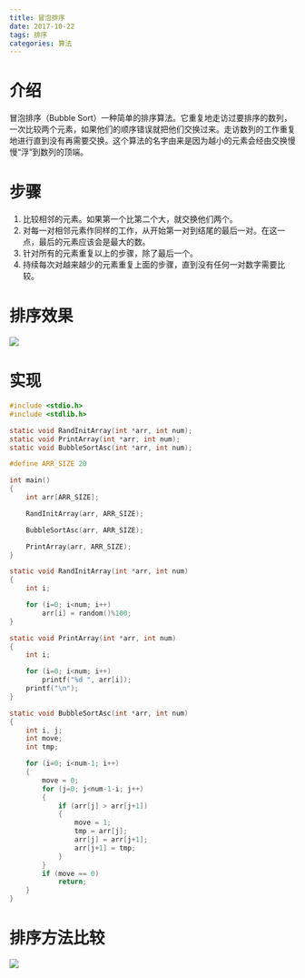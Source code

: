 ```yaml
---
title: 冒泡排序
date: 2017-10-22
tags: 排序
categories: 算法
---
```


# 介绍

冒泡排序（Bubble Sort）一种简单的排序算法。它重复地走访过要排序的数列，一次比较两个元素，如果他们的顺序错误就把他们交换过来。走访数列的工作重复地进行直到没有再需要交换。这个算法的名字由来是因为越小的元素会经由交换慢慢“浮”到数列的顶端。

# 步骤

1. 比较相邻的元素。如果第一个比第二个大，就交换他们两个。
2. 对每一对相邻元素作同样的工作，从开始第一对到结尾的最后一对。在这一点，最后的元素应该会是最大的数。
3. 针对所有的元素重复以上的步骤，除了最后一个。
4. 持续每次对越来越少的元素重复上面的步骤，直到没有任何一对数字需要比较。

# 排序效果

![](/img/冒泡排序.gif)

# 实现

```c
#include <stdio.h>
#include <stdlib.h>

static void RandInitArray(int *arr, int num);
static void PrintArray(int *arr, int num);
static void BubbleSortAsc(int *arr, int num);

#define ARR_SIZE 20

int main()
{
	int arr[ARR_SIZE];

	RandInitArray(arr, ARR_SIZE);

	BubbleSortAsc(arr, ARR_SIZE);

	PrintArray(arr, ARR_SIZE);
}

static void RandInitArray(int *arr, int num)
{
	int i;

	for (i=0; i<num; i++)
		arr[i] = random()%100;
}

static void PrintArray(int *arr, int num)
{
	int i;

	for (i=0; i<num; i++)
		printf("%d ", arr[i]);
	printf("\n");
}

static void BubbleSortAsc(int *arr, int num)
{
	int i, j;
	int move;
	int tmp;

	for (i=0; i<num-1; i++)
	{
		move = 0;
		for (j=0; j<num-1-i; j++)
		{
			if (arr[j] > arr[j+1])
			{
				move = 1;
				tmp = arr[j];
				arr[j] = arr[j+1];
				arr[j+1] = tmp;
			}
		}
		if (move == 0)
			return;
	}
}
```

# 排序方法比较

![](/img/排序复杂度.png)
